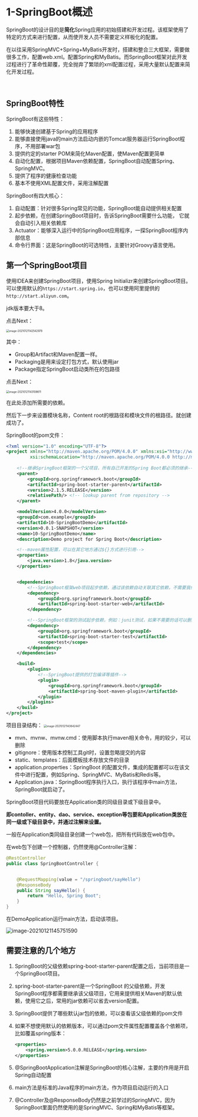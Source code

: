 # 1-SpringBoot概述

SpringBoot的设计目的是**简化**Spring应用的初始搭建和开发过程。该框架使用了特定的方式来进行配置，从而使开发人员不需要定义样板化的配置。

在以往采用SpringMVC+Spring+MyBatis开发时，搭建和整合三大框架，需要做很多工作，配置web.xml。配置Spring和MyBatis。而SpringBoot框架对此开发过程进行了革命性颠覆，完全抛弃了繁琐的xml配置过程，采用大量默认配置来简化开发过程。

​		

## SpringBoot特性

SpringBoot有这些特性：

1. 能够快速创建基于Spring的应用程序
2. 能够直接使用java的main方法启动内嵌的Tomcat服务器运行SpringBoot程序，不用部署war包
3. 提供约定的starter POM来简化Maven配置，使Maven配置更简单
4. 自动化配置，根据项目Maven依赖配置，SpringBoot自动配置Spring、SpringMVC。
5. 提供了程序的健康检查功能
6. 基本不使用XML配置文件，采用注解配置



SpringBoot有四大核心：

1. 自动配置：针对很多Spring常见的功能，SpringBoot能自动提供相关配置
2. 起步依赖，在创建SpringBoot项目时，告诉SpringBoot需要什么功能， 它就会自动引入相关依赖库
3. Actuator：能够深入运行中的SpringBoot应用程序，一探SpringBoot程序内部信息
4. 命令行界面：这是SpringBoot的可选特性，主要针对Groovy语言使用。







## 第一个SpringBoot项目



使用IDEA来创建SpringBoot项目，使用Spring Initializr来创建SpringBoot项目。可以使用默认的`https://start.spring.io`，也可以使用阿里提供的`http://start.aliyun.com`。

jdk版本要大于8。

点击Next：

<img src="https://crayon-1302863897.cos.ap-beijing.myqcloud.com/image/image-20210121142542978.png" alt="image-20210121142542978" style="zoom:50%;" />

其中：

- Group和Artifact和Maven配置一样。
- Packaging是用来设定打包方式，默认使用jar
- Package指定SpringBoot启动类所在的包路径

点击Next：

<img src="https://crayon-1302863897.cos.ap-beijing.myqcloud.com/image/image-20210121143108611.png" alt="image-20210121143108611" style="zoom:50%;" />

在此处添加所需要的依赖。

然后下一步来设置模块名称，Content root的根路径和模块文件的根路径。就创建成功了。

SpringBoot的pom文件：

```xml
<?xml version="1.0" encoding="UTF-8"?>
<project xmlns="http://maven.apache.org/POM/4.0.0" xmlns:xsi="http://www.w3.org/2001/XMLSchema-instance"
         xsi:schemaLocation="http://maven.apache.org/POM/4.0.0 http://maven.apache.org/xsd/maven-4.0.0.xsd">
    
    <!--继承SpringBoot框架的一个父项目，所有自己开发的Spring Boot都必须的继承-->
    <parent>
        <groupId>org.springframework.boot</groupId>
        <artifactId>spring-boot-starter-parent</artifactId>
        <version>2.1.5.RELEASE</version>
        <relativePath/> <!-- lookup parent from repository -->
    </parent>

    <modelVersion>4.0.0</modelVersion>
    <groupId>com.example</groupId>
    <artifactId>10-SpringBootDemo</artifactId>
    <version>0.0.1-SNAPSHOT</version>
    <name>10-SpringBootDemo</name>
    <description>Demo project for Spring Boot</description>

    <!--maven属性配置，可以在其它地方通过${}方式进行引用-->
    <properties>
        <java.version>1.8</java.version>
    </properties>


    <dependencies>
        <!--SpringBoot框架web项目起步依赖，通过该依赖自动关联其它依赖，不需要我们一个一个去添加了-->
        <dependency>
            <groupId>org.springframework.boot</groupId>
            <artifactId>spring-boot-starter-web</artifactId>
        </dependency>

        <!--SpringBoot框架的测试起步依赖，例如：junit测试，如果不需要的话可以删除-->
        <dependency>
            <groupId>org.springframework.boot</groupId>
            <artifactId>spring-boot-starter-test</artifactId>
            <scope>test</scope>
        </dependency>
    </dependencies>

    <build>
        <plugins>
            <!--SpringBoot提供的打包编译等插件-->
            <plugin>
                <groupId>org.springframework.boot</groupId>
                <artifactId>spring-boot-maven-plugin</artifactId>
            </plugin>
        </plugins>
    </build>
</project>
```



项目目录结构：
<img src="https://crayon-1302863897.cos.ap-beijing.myqcloud.com/image/image-20210121143642447.png" alt="image-20210121143642447" style="zoom:50%;" />



- mvn、mvnw、mvnw.cmd：使用脚本执行maven相关命令，用的较少，可以删除
- gitignore：使用版本控制工具git时，设置忽略提交的内容
- static、templates：后面模板技术存放文件的目录
- application.properties：SpringBoot 的配置文件，集成的配置都可以在该文件中进行配置，例如Spring、SpringMVC、MyBatis和Redis等。
- Application.java：SpringBoot程序执行入口，执行该程序中main方法，SpringBoot就启动了。

SpringBoot项目代码要放在Application类的同级目录或下级目录中。

**即contoller、entity、dao、service、exception等包要和Application类放在同一级或下级目录中，并通过注解来设置。**

一般在Application类同级目录创建一个web包，把所有代码放在web包中。



在web包下创建一个控制器，仍然使用@Controller注解：

```java
@RestController
public class SpringBootController {


    @RequestMapping(value = "/springboot/sayHello")
    @ResponseBody
    public String sayHello() {
        return "Hello, Spring Boot";
    }
}
```



在DemoApplication运行main方法，启动该项目。

![image-20210121145751590](https://crayon-1302863897.cos.ap-beijing.myqcloud.com/image/image-20210121145751590.png)



## 需要注意的几个地方

1. SpringBoot的父级依赖spring-boot-starter-parent配置之后，当前项目是一个SpringBoot项目。

2. spring-boot-starter-parent是一个SpringBoot 的父级依赖，开发SpringBoot程序都需要继承该父级项目，它用来提供相关Maven的默认依赖，使用它之后，常用的jar依赖可以省去version配置。

3. SpringBoot提供了哪些默认jar包的依赖，可以查看该父级依赖的pom文件

4. 如果不想使用默认的依赖版本，可以通过pom文件属性配置覆盖各个依赖项，比如覆盖spring版本：

    ```xml
    <properties>
    	<spring.version>5.0.0.RELEASE</spring.version>
    </properties>
    ```

5. @SpringBootApplication注解是SpringBoot的核心注解，主要的作用是开启Spring自动配置

6. main方法是标准的Java程序的main方法，作为项目启动运行的入口

7. @Controller及@ResponseBody仍然是之前学过的SpringMVC，因为SpringBoot里面仍然使用的是SpringMVC、Spring和MyBatis等框架。

